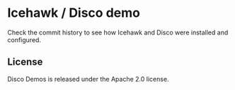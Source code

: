 # Icehawk / Disco demo

Check the commit history to see how Icehawk and Disco were installed and
configured.

## License

Disco Demos is released under the Apache 2.0 license.
